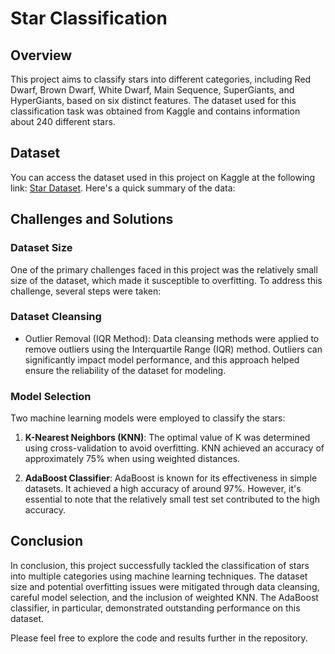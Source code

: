 # Star Classification

## Overview

This project aims to classify stars into different categories, including Red Dwarf, Brown Dwarf, White Dwarf, Main Sequence, SuperGiants, and HyperGiants, based on six distinct features. The dataset used for this classification task was obtained from Kaggle and contains information about 240 different stars.

## Dataset

You can access the dataset used in this project on Kaggle at the following link: [Star Dataset](https://www.kaggle.com/datasets/deepu1109/star-dataset?datasetId=391127).
Here's a quick summary of the data:


## Challenges and Solutions

### Dataset Size

One of the primary challenges faced in this project was the relatively small size of the dataset, which made it susceptible to overfitting. To address this challenge, several steps were taken:

### Dataset Cleansing

- Outlier Removal (IQR Method): Data cleansing methods were applied to remove outliers using the Interquartile Range (IQR) method. Outliers can significantly impact model performance, and this approach helped ensure the reliability of the dataset for modeling.

### Model Selection

Two machine learning models were employed to classify the stars:

1. **K-Nearest Neighbors (KNN)**: The optimal value of K was determined using cross-validation to avoid overfitting. KNN achieved an accuracy of approximately 75% when using weighted distances.

2. **AdaBoost Classifier**: AdaBoost is known for its effectiveness in simple datasets. It achieved a high accuracy of around 97%. However, it's essential to note that the relatively small test set contributed to the high accuracy.

## Conclusion

In conclusion, this project successfully tackled the classification of stars into multiple categories using machine learning techniques. The dataset size and potential overfitting issues were mitigated through data cleansing, careful model selection, and the inclusion of weighted KNN. The AdaBoost classifier, in particular, demonstrated outstanding performance on this dataset.

Please feel free to explore the code and results further in the repository.
